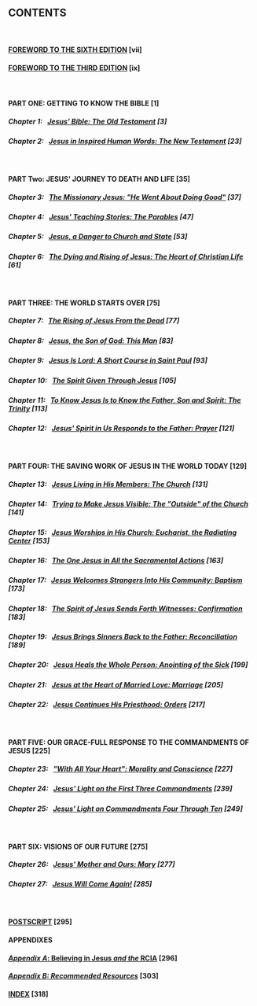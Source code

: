 ## CONTENTS
<br>

#### [FOREWORD TO THE SIXTH EDITION](FOREWORD%20TO%20THE%20SIXTH%20EDITION.md)   [vii]

#### [FOREWORD TO THE THIRD EDITION](FOREWORD%20TO%20THE%20THIRD%20EDITION.md)   [ix] 
<br>

#### PART ONE: GETTING TO KNOW THE BIBLE 	[1]
##### Chapter 1: &nbsp; [*Jesus' Bible: The Old Testament*](Jesus%27%20Bible%3A%20The%20Old%20Testament.md)	[3]
##### Chapter 2: &nbsp; [*Jesus in Inspired Human Words: The New Testament*](Jesus%20in%20Inspired%20Human%20Words%3A%20The%20New%20Testament.md)	[23]
<br>

#### PART Two: JESUS' JOURNEY TO DEATH AND LIFE 	[35]
##### Chapter 3: &nbsp; [*The Missionary Jesus: "He Went About Doing Good"*](The%20Missionary%20Jesus%3A%20%22He%20Went%20About%20Doing%20Good%22.md)	[37]
##### Chapter 4: &nbsp; [*Jesus' Teaching Stories: The Parables*](Jesus%27%20Teaching%20Stories%3A%20The%20Parables.md)	[47]
##### Chapter 5: &nbsp; [*Jesus, a Danger to Church and State*](Jesus,%20a%20Danger%20to%20Church%20and%20State.md)	[53]
##### Chapter 6: &nbsp; [*The Dying and Rising of Jesus: The Heart of Christian Life*](The%20Dying%20and%20Rising%20of%20Jesus%3A%20The%20Heart%20of%20Christian%20Life.md)	[61]
<br>

#### PART THREE: THE WORLD STARTS OVER 	[75]
##### Chapter 7: &nbsp; [*The Rising of Jesus From the Dead*](The%20Rising%20of%20Jesus%20From%20the%20Dead.md)	[77] 
##### Chapter 8: &nbsp; [*Jesus, the Son of God: This Man*](Jesus,%20the%20Son%20of%20God%3A%20This%20Man.md)	[83] 
##### Chapter 9: &nbsp; [*Jesus Is Lord: A Short Course in Saint Paul*](Jesus%20Is%20Lord%3A%20A%20Short%20Course%20in%20Saint%20Paul.md)	[93] 
##### Chapter 10: &nbsp; [*The Spirit Given Through Jesus*](The%20Spirit%20Given%20Through%20Jesus.md)	[105] 
##### Chapter 11: &nbsp; [*To Know Jesus Is to Know the Father, Son and Spirit: The Trinity*](To%20Know%20Jesus%20Is%20to%20Know%20the%20Father,%20Son%20and%20Spirit%3A%20The%20Trinity.md)	[113] 
##### Chapter 12: &nbsp; [*Jesus' Spirit in Us Responds to the Father: Prayer*](Jesus%27%20Spirit%20in%20Us%20Responds%20to%20the%20Father%3A%20Prayer.md)	[121]
<br>

#### PART FOUR: THE SAVING WORK OF JESUS IN THE WORLD TODAY 	[129] 
##### Chapter 13: &nbsp; [*Jesus Living in His Members: The Church*](Jesus%20Living%20in%20His%20Members%3A%20The%20Church.md)	[131] 
##### Chapter 14: &nbsp; [*Trying to Make Jesus Visible: The "Outside" of the Church*](Trying%20to%20Make%20Jesus%20Visible%3A%20The%20%22Outside%22%20of%20the%20Church.md)	[141] 
##### Chapter 15: &nbsp; [*Jesus Worships in His Church: Eucharist, the Radiating Center*](Jesus%20Worships%20in%20His%20Church%3A%20Eucharist,%20the%20Radiating%20Center.md)	[153] 
##### Chapter 16: &nbsp; [*The One Jesus in All the Sacramental Actions*](The%20One%20Jesus%20in%20All%20the%20Sacramental%20Actions.md)	[163] 
##### Chapter 17: &nbsp; [*Jesus Welcomes Strangers Into His Community: Baptism*](Jesus%20Welcomes%20Strangers%20Into%20His%20Community%3A%20Baptism.md)	[173] 
##### Chapter 18: &nbsp; [*The Spirit of Jesus Sends Forth Witnesses: Confirmation*](The%20Spirit%20of%20Jesus%20Sends%20Forth%20Witnesses%3A%20Confirmation.md)	[183]
##### Chapter 19: &nbsp; [*Jesus Brings Sinners Back to the Father: Reconciliation*](Jesus%20Brings%20Sinners%20Back%20to%20the%20Father%3A%20Reconciliation.md)	[189]
##### Chapter 20: &nbsp; [*Jesus Heals the Whole Person: Anointing of the Sick*](Jesus%20Heals%20the%20Whole%20Person%3A%20Anointing%20of%20the%20Sick.md)	[199]
##### Chapter 21: &nbsp; [*Jesus at the Heart of Married Love: Marriage*](Jesus%20at%20the%20Heart%20of%20Married%20Love%3A%20Marriage.md)	[205]
##### Chapter 22: &nbsp; [*Jesus Continues His Priesthood: Orders*](Jesus%20Continues%20His%20Priesthood%3A%20Orders.md)	[217]
<br>

#### PART FIVE: OUR GRACE-FULL RESPONSE TO THE COMMANDMENTS OF JESUS	[225]
##### Chapter 23: &nbsp; [*"With All Your Heart": Morality and Conscience*](%22With%20All%20Your%20Heart%22%3A%20Morality%20and%20Conscience.md)	[227]
##### Chapter 24: &nbsp; [*Jesus' Light on the First Three Commandments*](Jesus%27%20Light%20on%20the%20First%20Three%20Commandments.md)	[239]
##### Chapter 25: &nbsp; [*Jesus' Light on Commandments Four Through Ten*](Jesus%27%20Light%20on%20Commandments%20Four%20Through%20Ten.md)	[249]
<br>

#### PART SIX: VISIONS OF OUR FUTURE	[275]
##### Chapter 26: &nbsp; [*Jesus' Mother and Ours: Mary*](Jesus%27%20Mother%20and%20Ours%3A%20Mary.md)	[277]
##### Chapter 27: &nbsp; [*Jesus Will Come Again!*](Jesus%20Will%20Come%20Again!.md)	[285]
<br>

#### [POSTSCRIPT](POSTSCRIPT.md)	[295]

#### APPENDIXES

#### [*Appendix A*: Believing in Jesus *and the* RCIA](Appendix%20A%3A%20Believing%20in%20Jesus%20and%20the%20RCIA.md)	[296]

#### [*Appendix B: Recommended Resources*](Appendix%20B%3A%20Recommended%20Resources.md)	[303]

#### [INDEX](INDEX.md)	[318]
